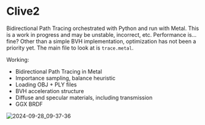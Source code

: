 # Clive2
Bidirectional Path Tracing orchestrated with Python and run with Metal. 
This is a work in progress and may be unstable, incorrect, etc. 
Performance is... fine? Other than a simple BVH implementation, optimization has not been a priority yet.
The main file to look at is `trace.metal`.

Working:
- Bidirectional Path Tracing in Metal
- Importance sampling, balance heuristic
- Loading OBJ + PLY files
- BVH acceleration structure
- Diffuse and specular materials, including transmission
- GGX BRDF


![2024-09-28_09-37-36](https://github.com/user-attachments/assets/b3a1b770-27ec-4a46-a173-de14612720cd)
